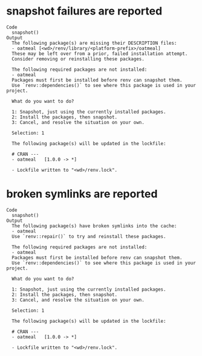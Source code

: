 # snapshot failures are reported

    Code
      snapshot()
    Output
      The following package(s) are missing their DESCRIPTION files:
      - oatmeal [<wd>/renv/library/<platform-prefix>/oatmeal]
      These may be left over from a prior, failed installation attempt.
      Consider removing or reinstalling these packages.
      
      The following required packages are not installed:
      - oatmeal
      Packages must first be installed before renv can snapshot them.
      Use `renv::dependencies()` to see where this package is used in your project.
      
      What do you want to do?
      
      1: Snapshot, just using the currently installed packages.
      2: Install the packages, then snapshot.
      3: Cancel, and resolve the situation on your own.
      
      Selection: 1
      
      The following package(s) will be updated in the lockfile:
      
      # CRAN ---
      - oatmeal   [1.0.0 -> *]
      
      - Lockfile written to "<wd>/renv.lock".

# broken symlinks are reported

    Code
      snapshot()
    Output
      The following package(s) have broken symlinks into the cache:
      - oatmeal
      Use `renv::repair()` to try and reinstall these packages.
      
      The following required packages are not installed:
      - oatmeal
      Packages must first be installed before renv can snapshot them.
      Use `renv::dependencies()` to see where this package is used in your project.
      
      What do you want to do?
      
      1: Snapshot, just using the currently installed packages.
      2: Install the packages, then snapshot.
      3: Cancel, and resolve the situation on your own.
      
      Selection: 1
      
      The following package(s) will be updated in the lockfile:
      
      # CRAN ---
      - oatmeal   [1.0.0 -> *]
      
      - Lockfile written to "<wd>/renv.lock".


